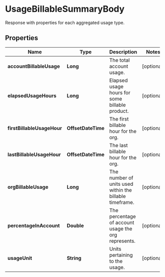 

# UsageBillableSummaryBody

Response with properties for each aggregated usage type.

## Properties

Name | Type | Description | Notes
------------ | ------------- | ------------- | -------------
**accountBillableUsage** | **Long** | The total account usage. |  [optional]
**elapsedUsageHours** | **Long** | Elapsed usage hours for some billable product. |  [optional]
**firstBillableUsageHour** | **OffsetDateTime** | The first billable hour for the org. |  [optional]
**lastBillableUsageHour** | **OffsetDateTime** | The last billable hour for the org. |  [optional]
**orgBillableUsage** | **Long** | The number of units used within the billable timeframe. |  [optional]
**percentageInAccount** | **Double** | The percentage of account usage the org represents. |  [optional]
**usageUnit** | **String** | Units pertaining to the usage. |  [optional]



